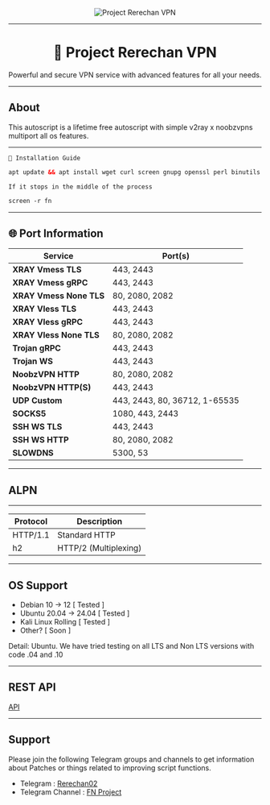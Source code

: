<p align="center">
  <img src="https://readme-typing-svg.herokuapp.com?color=red&center=true&vCenter=true&lines=Welcome+to+PROJECT+RERECHAN+[VPN]" alt="Project Rerechan VPN">
</p>

---

<h1 align="center">📡 Project Rerechan VPN</h1>
<p align="center">
  Powerful and secure VPN service with advanced features for all your needs.
</p>

---

## About

This autoscript is a lifetime free autoscript with simple v2ray x noobzvpns multiport all os features.

---

``🚀 Installation Guide``
```html
apt update && apt install wget curl screen gnupg openssl perl binutils -y && curl -L -k -sS https://database.rerechanstore.eu.org/free/install.sh && screen -S fn ./install.sh; if [ $? -ne 0 ]; then rm -f install.sh; fi
```

``If it stops in the middle of the process``
```html
screen -r fn
```
---

## 🌐 Port Information
| **Service**            | **Port(s)**           |
|-------------------------|-----------------------|
| **XRAY Vmess TLS**     | 443, 2443                  |
| **XRAY Vmess gRPC**    | 443, 2443                  |
| **XRAY Vmess None TLS**| 80, 2080, 2082                   |
| **XRAY Vless TLS**     | 443, 2443                  |
| **XRAY Vless gRPC**    | 443, 2443                  |
| **XRAY Vless None TLS**| 80, 2080, 2082                   |
| **Trojan gRPC**        | 443, 2443                  |
| **Trojan WS**          | 443, 2443                  |
| **NoobzVPN HTTP**     | 80, 2080, 2082                  |
| **NoobzVPN HTTP(S)**   | 443, 2443                  |
| **UDP Custom**   | 443, 2443, 80, 36712, 1-65535                  |
| **SOCKS5**   | 1080, 443, 2443                |
| **SSH WS TLS**   | 443, 2443                  |
| **SSH WS HTTP**   | 80, 2080, 2082                  |
| **SLOWDNS**  | 5300, 53                       |

---

## ALPN
---
| Protocol   | Description                |
|------------|----------------------------|
| HTTP/1.1   | Standard HTTP              |
| h2         | HTTP/2 (Multiplexing)      |
---

## OS Support

- Debian 10 -> 12 [ Tested ]
- Ubuntu 20.04 -> 24.04 [ Tested ]
- Kali Linux Rolling [ Tested ]
- Other? [ Soon ]

Detail: Ubuntu. We have tried testing on all LTS and Non LTS versions with code .04 and .10

---

## REST API

[API](./API.md)

---

## Support

Please join the following Telegram groups and channels to get information about Patches or things related to improving script functions.
- Telegram : [Rerechan02](https://t.me/Rerechan02)
- Telegram Channel : [FN Project](https://t.me/project_rerechan)
